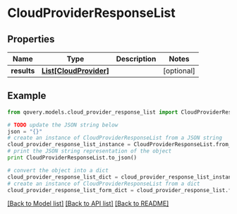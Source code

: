 # CloudProviderResponseList


## Properties

Name | Type | Description | Notes
------------ | ------------- | ------------- | -------------
**results** | [**List[CloudProvider]**](CloudProvider.md) |  | [optional] 

## Example

```python
from qovery.models.cloud_provider_response_list import CloudProviderResponseList

# TODO update the JSON string below
json = "{}"
# create an instance of CloudProviderResponseList from a JSON string
cloud_provider_response_list_instance = CloudProviderResponseList.from_json(json)
# print the JSON string representation of the object
print CloudProviderResponseList.to_json()

# convert the object into a dict
cloud_provider_response_list_dict = cloud_provider_response_list_instance.to_dict()
# create an instance of CloudProviderResponseList from a dict
cloud_provider_response_list_form_dict = cloud_provider_response_list.from_dict(cloud_provider_response_list_dict)
```
[[Back to Model list]](../README.md#documentation-for-models) [[Back to API list]](../README.md#documentation-for-api-endpoints) [[Back to README]](../README.md)


